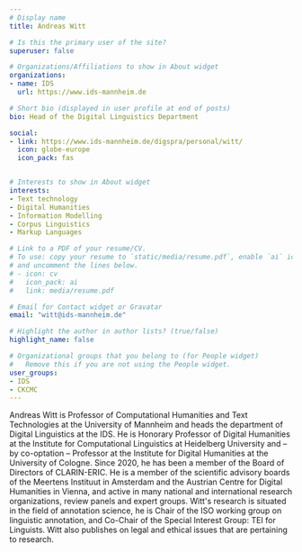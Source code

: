 ```yaml
---
# Display name
title: Andreas Witt

# Is this the primary user of the site?
superuser: false

# Organizations/Affiliations to show in About widget
organizations:
- name: IDS
  url: https://www.ids-mannheim.de

# Short bio (displayed in user profile at end of posts)
bio: Head of the Digital Linguistics Department

social:
- link: https://www.ids-mannheim.de/digspra/personal/witt/
  icon: globe-europe
  icon_pack: fas


# Interests to show in About widget
interests:
- Text technology
- Digital Humanities
- Information Modelling
- Corpus Linguistics
- Markup Languages

# Link to a PDF of your resume/CV.
# To use: copy your resume to `static/media/resume.pdf`, enable `ai` icons in `params.toml`, 
# and uncomment the lines below.
# - icon: cv
#   icon_pack: ai
#   link: media/resume.pdf

# Email for Contact widget or Gravatar
email: "witt@ids-mannheim.de"

# Highlight the author in author lists? (true/false)
highlight_name: false

# Organizational groups that you belong to (for People widget)
#   Remove this if you are not using the People widget.
user_groups:
- IDS
- CKCMC 
---
```


Andreas Witt is Professor of Computational Humanities and Text
Technologies at the University of Mannheim and heads the department of
Digital Linguistics at the IDS. He is Honorary Professor of Digital
Humanities at the Institute for Computational Linguistics at
Heidelberg University and – by co-optation – Professor at the
Institute for Digital Humanities at the University of Cologne. Since
2020, he has been a member of the Board of Directors of
CLARIN-ERIC. He is a member of the scientific advisory boards of the
Meertens Instituut in Amsterdam and the Austrian Centre for Digital
Humanities in Vienna, and active in many national and international
research organizations, review panels and expert groups. Witt's
research is situated in the field of annotation science, he is Chair
of the ISO working group on linguistic annotation, and Co-Chair of the
Special Interest Group: TEI for Linguists. Witt also publishes on
legal and ethical issues that are pertaining to research.
